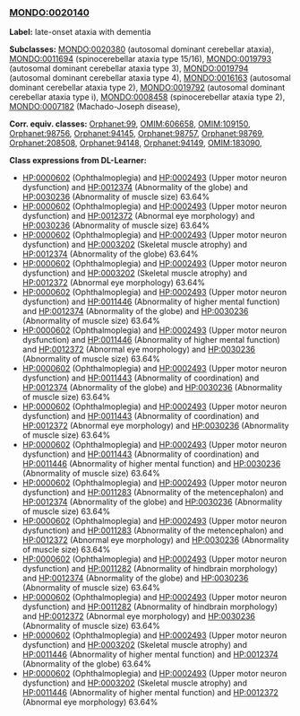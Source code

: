 
### [MONDO:0020140](http://purl.obolibrary.org/obo/MONDO_0020140)
**Label:** late-onset ataxia with dementia

**Subclasses:** [MONDO:0020380](http://purl.obolibrary.org/obo/MONDO_0020380) (autosomal dominant cerebellar ataxia), [MONDO:0011694](http://purl.obolibrary.org/obo/MONDO_0011694) (spinocerebellar ataxia type 15/16), [MONDO:0019793](http://purl.obolibrary.org/obo/MONDO_0019793) (autosomal dominant cerebellar ataxia type 3), [MONDO:0019794](http://purl.obolibrary.org/obo/MONDO_0019794) (autosomal dominant cerebellar ataxia type 4), [MONDO:0016163](http://purl.obolibrary.org/obo/MONDO_0016163) (autosomal dominant cerebellar ataxia type 2), [MONDO:0019792](http://purl.obolibrary.org/obo/MONDO_0019792) (autosomal dominant cerebellar ataxia type i), [MONDO:0008458](http://purl.obolibrary.org/obo/MONDO_0008458) (spinocerebellar ataxia type 2), [MONDO:0007182](http://purl.obolibrary.org/obo/MONDO_0007182) (Machado-Joseph disease), 

**Corr. equiv. classes:** [Orphanet:99](http://www.orpha.net/ORDO/Orphanet_99), [OMIM:606658](http://purl.obolibrary.org/obo/OMIM_606658), [OMIM:109150](http://purl.obolibrary.org/obo/OMIM_109150), [Orphanet:98756](http://www.orpha.net/ORDO/Orphanet_98756), [Orphanet:94145](http://www.orpha.net/ORDO/Orphanet_94145), [Orphanet:98757](http://www.orpha.net/ORDO/Orphanet_98757), [Orphanet:98769](http://www.orpha.net/ORDO/Orphanet_98769), [Orphanet:208508](http://www.orpha.net/ORDO/Orphanet_208508), [Orphanet:94148](http://www.orpha.net/ORDO/Orphanet_94148), [Orphanet:94149](http://www.orpha.net/ORDO/Orphanet_94149), [OMIM:183090](http://purl.obolibrary.org/obo/OMIM_183090), 

**Class expressions from DL-Learner:**

- [HP:0000602](http://purl.obolibrary.org/obo/HP_0000602) (Ophthalmoplegia) and [HP:0002493](http://purl.obolibrary.org/obo/HP_0002493) (Upper motor neuron dysfunction) and [HP:0012374](http://purl.obolibrary.org/obo/HP_0012374) (Abnormality of the globe) and [HP:0030236](http://purl.obolibrary.org/obo/HP_0030236) (Abnormality of muscle size) 63.64%
- [HP:0000602](http://purl.obolibrary.org/obo/HP_0000602) (Ophthalmoplegia) and [HP:0002493](http://purl.obolibrary.org/obo/HP_0002493) (Upper motor neuron dysfunction) and [HP:0012372](http://purl.obolibrary.org/obo/HP_0012372) (Abnormal eye morphology) and [HP:0030236](http://purl.obolibrary.org/obo/HP_0030236) (Abnormality of muscle size) 63.64%
- [HP:0000602](http://purl.obolibrary.org/obo/HP_0000602) (Ophthalmoplegia) and [HP:0002493](http://purl.obolibrary.org/obo/HP_0002493) (Upper motor neuron dysfunction) and [HP:0003202](http://purl.obolibrary.org/obo/HP_0003202) (Skeletal muscle atrophy) and [HP:0012374](http://purl.obolibrary.org/obo/HP_0012374) (Abnormality of the globe) 63.64%
- [HP:0000602](http://purl.obolibrary.org/obo/HP_0000602) (Ophthalmoplegia) and [HP:0002493](http://purl.obolibrary.org/obo/HP_0002493) (Upper motor neuron dysfunction) and [HP:0003202](http://purl.obolibrary.org/obo/HP_0003202) (Skeletal muscle atrophy) and [HP:0012372](http://purl.obolibrary.org/obo/HP_0012372) (Abnormal eye morphology) 63.64%
- [HP:0000602](http://purl.obolibrary.org/obo/HP_0000602) (Ophthalmoplegia) and [HP:0002493](http://purl.obolibrary.org/obo/HP_0002493) (Upper motor neuron dysfunction) and [HP:0011446](http://purl.obolibrary.org/obo/HP_0011446) (Abnormality of higher mental function) and [HP:0012374](http://purl.obolibrary.org/obo/HP_0012374) (Abnormality of the globe) and [HP:0030236](http://purl.obolibrary.org/obo/HP_0030236) (Abnormality of muscle size) 63.64%
- [HP:0000602](http://purl.obolibrary.org/obo/HP_0000602) (Ophthalmoplegia) and [HP:0002493](http://purl.obolibrary.org/obo/HP_0002493) (Upper motor neuron dysfunction) and [HP:0011446](http://purl.obolibrary.org/obo/HP_0011446) (Abnormality of higher mental function) and [HP:0012372](http://purl.obolibrary.org/obo/HP_0012372) (Abnormal eye morphology) and [HP:0030236](http://purl.obolibrary.org/obo/HP_0030236) (Abnormality of muscle size) 63.64%
- [HP:0000602](http://purl.obolibrary.org/obo/HP_0000602) (Ophthalmoplegia) and [HP:0002493](http://purl.obolibrary.org/obo/HP_0002493) (Upper motor neuron dysfunction) and [HP:0011443](http://purl.obolibrary.org/obo/HP_0011443) (Abnormality of coordination) and [HP:0012374](http://purl.obolibrary.org/obo/HP_0012374) (Abnormality of the globe) and [HP:0030236](http://purl.obolibrary.org/obo/HP_0030236) (Abnormality of muscle size) 63.64%
- [HP:0000602](http://purl.obolibrary.org/obo/HP_0000602) (Ophthalmoplegia) and [HP:0002493](http://purl.obolibrary.org/obo/HP_0002493) (Upper motor neuron dysfunction) and [HP:0011443](http://purl.obolibrary.org/obo/HP_0011443) (Abnormality of coordination) and [HP:0012372](http://purl.obolibrary.org/obo/HP_0012372) (Abnormal eye morphology) and [HP:0030236](http://purl.obolibrary.org/obo/HP_0030236) (Abnormality of muscle size) 63.64%
- [HP:0000602](http://purl.obolibrary.org/obo/HP_0000602) (Ophthalmoplegia) and [HP:0002493](http://purl.obolibrary.org/obo/HP_0002493) (Upper motor neuron dysfunction) and [HP:0011443](http://purl.obolibrary.org/obo/HP_0011443) (Abnormality of coordination) and [HP:0011446](http://purl.obolibrary.org/obo/HP_0011446) (Abnormality of higher mental function) and [HP:0030236](http://purl.obolibrary.org/obo/HP_0030236) (Abnormality of muscle size) 63.64%
- [HP:0000602](http://purl.obolibrary.org/obo/HP_0000602) (Ophthalmoplegia) and [HP:0002493](http://purl.obolibrary.org/obo/HP_0002493) (Upper motor neuron dysfunction) and [HP:0011283](http://purl.obolibrary.org/obo/HP_0011283) (Abnormality of the metencephalon) and [HP:0012374](http://purl.obolibrary.org/obo/HP_0012374) (Abnormality of the globe) and [HP:0030236](http://purl.obolibrary.org/obo/HP_0030236) (Abnormality of muscle size) 63.64%
- [HP:0000602](http://purl.obolibrary.org/obo/HP_0000602) (Ophthalmoplegia) and [HP:0002493](http://purl.obolibrary.org/obo/HP_0002493) (Upper motor neuron dysfunction) and [HP:0011283](http://purl.obolibrary.org/obo/HP_0011283) (Abnormality of the metencephalon) and [HP:0012372](http://purl.obolibrary.org/obo/HP_0012372) (Abnormal eye morphology) and [HP:0030236](http://purl.obolibrary.org/obo/HP_0030236) (Abnormality of muscle size) 63.64%
- [HP:0000602](http://purl.obolibrary.org/obo/HP_0000602) (Ophthalmoplegia) and [HP:0002493](http://purl.obolibrary.org/obo/HP_0002493) (Upper motor neuron dysfunction) and [HP:0011282](http://purl.obolibrary.org/obo/HP_0011282) (Abnormality of hindbrain morphology) and [HP:0012374](http://purl.obolibrary.org/obo/HP_0012374) (Abnormality of the globe) and [HP:0030236](http://purl.obolibrary.org/obo/HP_0030236) (Abnormality of muscle size) 63.64%
- [HP:0000602](http://purl.obolibrary.org/obo/HP_0000602) (Ophthalmoplegia) and [HP:0002493](http://purl.obolibrary.org/obo/HP_0002493) (Upper motor neuron dysfunction) and [HP:0011282](http://purl.obolibrary.org/obo/HP_0011282) (Abnormality of hindbrain morphology) and [HP:0012372](http://purl.obolibrary.org/obo/HP_0012372) (Abnormal eye morphology) and [HP:0030236](http://purl.obolibrary.org/obo/HP_0030236) (Abnormality of muscle size) 63.64%
- [HP:0000602](http://purl.obolibrary.org/obo/HP_0000602) (Ophthalmoplegia) and [HP:0002493](http://purl.obolibrary.org/obo/HP_0002493) (Upper motor neuron dysfunction) and [HP:0003202](http://purl.obolibrary.org/obo/HP_0003202) (Skeletal muscle atrophy) and [HP:0011446](http://purl.obolibrary.org/obo/HP_0011446) (Abnormality of higher mental function) and [HP:0012374](http://purl.obolibrary.org/obo/HP_0012374) (Abnormality of the globe) 63.64%
- [HP:0000602](http://purl.obolibrary.org/obo/HP_0000602) (Ophthalmoplegia) and [HP:0002493](http://purl.obolibrary.org/obo/HP_0002493) (Upper motor neuron dysfunction) and [HP:0003202](http://purl.obolibrary.org/obo/HP_0003202) (Skeletal muscle atrophy) and [HP:0011446](http://purl.obolibrary.org/obo/HP_0011446) (Abnormality of higher mental function) and [HP:0012372](http://purl.obolibrary.org/obo/HP_0012372) (Abnormal eye morphology) 63.64%


